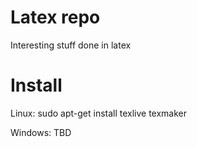 # Latex repo

Interesting stuff done in latex


# Install
Linux: sudo apt-get install texlive texmaker

Windows: TBD
